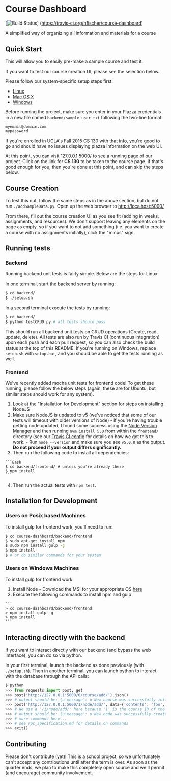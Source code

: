 Course Dashboard
================

[![Build Status](https://travis-ci.org/nfischer/course-dashboard.svg?branch=master)]
(https://travis-ci.org/nfischer/course-dashboard)

A simplified way of organizing all information and materials for a course

Quick Start
-----------

This will allow you to easily pre-make a sample course and test it.

If you want to test our course creation UI, please see the selection below.

Please follow our system-specific setup steps first:

 - [Linux](linux-setup.md)
 - [Mac OS X](mac-setup.md)
 - [Windows](windows-setup.md)

Before running the project, make sure you enter in your Piazza credentials in a
new file named `backend/sample_user.txt` following the two-line format:

```
myemail@domain.com
mypassword
```

If you're enrolled in UCLA's Fall 2015 CS 130 with that info, you're good to go
and should have no issues displaying piazza information on the web UI.

At this point, you can visit [127.0.0.1:5000/](http://127.0.0.1:5000/) to see a
running page of our project. Click on the link for **CS 130** to be taken to the
course page. If that's good enough for you, then you're done at this point, and
can skip the steps below.

Course Creation
---------------

To test this out, follow the same steps as in the above section, but do not run
`./addSampleData.py`. Open up the web browser to
[http://localhost:5000/](http://localhost:5000/)

From there, fill out the course creation UI as you see fit (adding in weeks,
assignments, and resources). We don't support leaving any elements on the page
as empty, so if you want to not add something (i.e. you want to create a course
with no assignments initially), click the "minus" sign.

Running tests
-------------

### Backend

Running backend unit tests is fairly simple. Below are the steps for Linux:

In one terminal, start the backend server by running:

```Bash
$ cd backend/
$ ./setup.sh
```

In a second terminal execute the tests by running:

```Bash
$ cd backend/
$ python testCRUD.py # all tests should pass
```

This should run all backend unit tests on CRUD operations (Create, read, update,
delete). All tests are also run by Travis CI (continuous integration) upon each
push and each pull request, so you can also check the build status at the top of
this README. If you're running on Windows, replace `setup.sh` with `setup.bat`,
and you should be able to get the tests running as well.

### Frontend

We've recently added mocha unit tests for frontend code! To get these running,
please follow the below steps (again, these are for Ubuntu, but similar steps
should work for any system).

  1. Look at the "Installation for Development" section for steps on installing
     NodeJS
  2. Make sure NodeJS is updated to v5 (we've noticed that some of our tests
     will timeout with older versions of Node)
    - If you're having trouble getting node updated, I found some success using
      the [Node Version Manager](https://github.com/creationix/nvm) and then
      running `nvm install 5.0` from within the `frontend/` directory (see our
      [Travis CI config](.travis.yml) for details on how we got this to work.
    - Run `node --version` and make sure you see `v5.0.0` as the output. **Do
      not proceed if your output differs significantly.**
  3. Then run the following code to install all dependencies:

    ```Bash
    $ cd backend/frontend/ # unless you're already there
    $ npm install
    ```

  4. Then run the actual tests with `npm test`.

Installation for Development
----------------------------

### Users on Posix based Machines

To install gulp for frontend work, you'll need to run:

```Bash
$ cd course-dashboard/backend/frontend
$ sudo apt-get install npm
$ sudo npm install gulp -g
$ npm install
$ # or do similar commands for your system
```

### Users on Windows Machines

To install gulp for frontend work:

  1. Install Node
    - Download the MSI for your appropriate OS
      [here](https://nodejs.org/en/download/)
  2. Execute the following commands to install npm and gulp

    ```
    > cd course-dashboard/backend/frontend
    > npm install gulp -g
    > npm install
    ```

Interacting directly with the backend
-------------------------------------

If you want to interact directly with our backend (and bypass the web
interface), you can do so via python.

In your first terminal, launch the backend as done previously (with
`./setup.sh`). Then in another terminal, you can launch python to interact with
the database through the API calls:

```Python
$ python
>>> from requests import post, get
>>> post('http://127.0.0.1:5000/0/course/add/').json()
>>> # output should be: {u'message': u'New course was successfully initialized', u'course_id': '1'}
>>> post('http://127.0.0.1:5000/1/node/add/', data={'contents': 'foo', 'renderer': 'bar'}).json()
>>> # We use a '/1/node/add/' here because '1' is the course ID of the course we just created
>>> # output should be: {u'message': u'New node was successfully created'}
>>> # more commands here...
>>> # see rpc_specification.md for details on commands
>>> exit()
```

Contributing
------------

Please don't contribute (yet)! This is a school project, so we unfortunately
can't accept any contributions until after the term is over. As soon as the
quarter ends, we plan to make this completely open source and we'll permit (and
encourage) community involvement.
